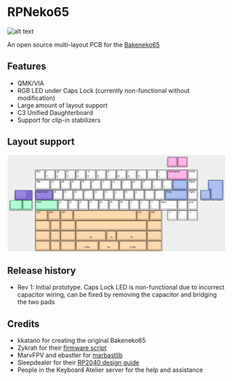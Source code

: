 # RPNeko65

![alt text](./images/rev1_pcb.png "PCB Image")

An open source multi-layout PCB for the [Bakeneko65](https://github.com/kkatano/bakeneko-65)

## Features
- QMK/VIA
- RGB LED under Caps Lock (currently non-functional without modification)
- Large amount of layout support
- C3 Unified Daughterboard
- Support for clip-in stabilizers

## Layout support
![alt text](./images/rev1_layout_support.png "Layout Support")

## Release history
- Rev 1: Initial prototype. Caps Lock LED is non-functional due to incorrect capacitor wiring, can be fixed by removing the capacitor and bridging the two pads

## Credits
- kkatano for creating the original Bakeneko65
- Zykrah for their [firmware script](https://github.com/zykrah/firmware-scripts)
- MarvFPV and ebastler for [marbastlib](https://github.com/ebastler/marbastlib)
- Sleepdealer for their [RP2040 design guide](https://github.com/Sleepdealr/RP2040-designguide)
- People in the Keyboard Atelier server for the help and assistance

